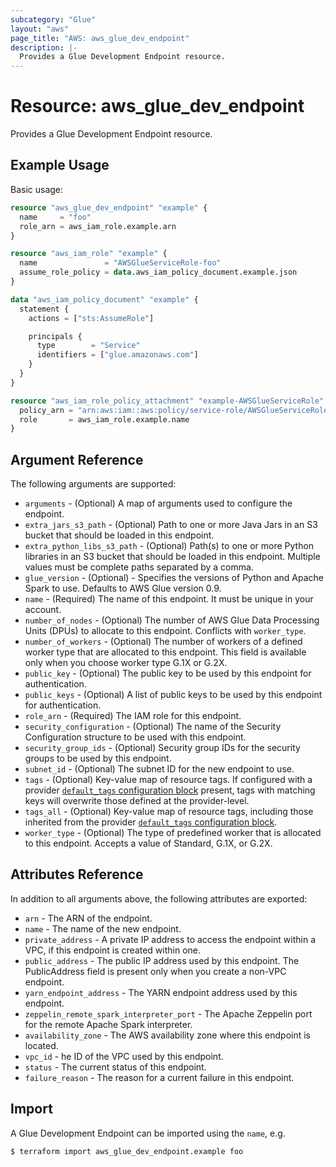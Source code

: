 ```yaml
---
subcategory: "Glue"
layout: "aws"
page_title: "AWS: aws_glue_dev_endpoint"
description: |-
  Provides a Glue Development Endpoint resource.
---
```


# Resource: aws_glue_dev_endpoint

Provides a Glue Development Endpoint resource.

## Example Usage

Basic usage:

```terraform
resource "aws_glue_dev_endpoint" "example" {
  name     = "foo"
  role_arn = aws_iam_role.example.arn
}

resource "aws_iam_role" "example" {
  name               = "AWSGlueServiceRole-foo"
  assume_role_policy = data.aws_iam_policy_document.example.json
}

data "aws_iam_policy_document" "example" {
  statement {
    actions = ["sts:AssumeRole"]

    principals {
      type        = "Service"
      identifiers = ["glue.amazonaws.com"]
    }
  }
}

resource "aws_iam_role_policy_attachment" "example-AWSGlueServiceRole" {
  policy_arn = "arn:aws:iam::aws:policy/service-role/AWSGlueServiceRole"
  role       = aws_iam_role.example.name
}
```

## Argument Reference

The following arguments are supported:

* `arguments` - (Optional) A map of arguments used to configure the endpoint.
* `extra_jars_s3_path` - (Optional) Path to one or more Java Jars in an S3 bucket that should be loaded in this endpoint.
* `extra_python_libs_s3_path` - (Optional) Path(s) to one or more Python libraries in an S3 bucket that should be loaded in this endpoint. Multiple values must be complete paths separated by a comma.
* `glue_version` - (Optional) -  Specifies the versions of Python and Apache Spark to use. Defaults to AWS Glue version 0.9.
* `name` - (Required) The name of this endpoint. It must be unique in your account.
* `number_of_nodes` - (Optional) The number of AWS Glue Data Processing Units (DPUs) to allocate to this endpoint. Conflicts with `worker_type`.
* `number_of_workers` - (Optional) The number of workers of a defined worker type that are allocated to this endpoint. This field is available only when you choose worker type G.1X or G.2X.
* `public_key` - (Optional) The public key to be used by this endpoint for authentication.
* `public_keys` - (Optional) A list of public keys to be used by this endpoint for authentication.
* `role_arn` - (Required) The IAM role for this endpoint.
* `security_configuration` - (Optional) The name of the Security Configuration structure to be used with this endpoint.
* `security_group_ids` - (Optional) Security group IDs for the security groups to be used by this endpoint.
* `subnet_id` - (Optional) The subnet ID for the new endpoint to use.
* `tags` - (Optional) Key-value map of resource tags. If configured with a provider [`default_tags` configuration block](/docs/providers/aws/index.html#default_tags-configuration-block) present, tags with matching keys will overwrite those defined at the provider-level.
* `tags_all` - (Optional) Key-value map of resource tags, including those inherited from the provider [`default_tags` configuration block](/docs/providers/aws/index.html#default_tags-configuration-block).
* `worker_type` - (Optional) The type of predefined worker that is allocated to this endpoint. Accepts a value of Standard, G.1X, or G.2X.

## Attributes Reference

In addition to all arguments above, the following attributes are exported:

* `arn` - The ARN of the endpoint.
* `name` - The name of the new endpoint.
* `private_address` - A private IP address to access the endpoint within a VPC, if this endpoint is created within one.
* `public_address` - The public IP address used by this endpoint. The PublicAddress field is present only when you create a non-VPC endpoint.
* `yarn_endpoint_address` - The YARN endpoint address used by this endpoint.
* `zeppelin_remote_spark_interpreter_port` - The Apache Zeppelin port for the remote Apache Spark interpreter.
* `availability_zone` - The AWS availability zone where this endpoint is located.
* `vpc_id` - he ID of the VPC used by this endpoint.
* `status` - The current status of this endpoint.
* `failure_reason` - The reason for a current failure in this endpoint.

## Import

A Glue Development Endpoint can be imported using the `name`, e.g.

```
$ terraform import aws_glue_dev_endpoint.example foo
```